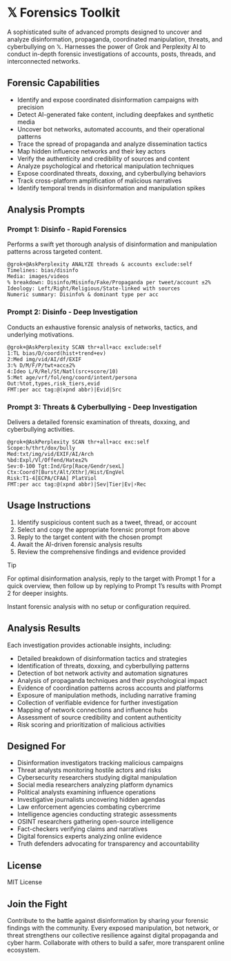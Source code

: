 # 𝕏 Forensics Toolkit

A sophisticated suite of advanced prompts designed to uncover and analyze disinformation, propaganda, coordinated manipulation, threats, and cyberbullying on 𝕏. Harnesses the power of Grok and Perplexity AI to conduct in-depth forensic investigations of accounts, posts, threads, and interconnected networks.

## Forensic Capabilities

- Identify and expose coordinated disinformation campaigns with precision
- Detect AI-generated fake content, including deepfakes and synthetic media
- Uncover bot networks, automated accounts, and their operational patterns
- Trace the spread of propaganda and analyze dissemination tactics
- Map hidden influence networks and their key actors
- Verify the authenticity and credibility of sources and content
- Analyze psychological and rhetorical manipulation techniques
- Expose coordinated threats, doxxing, and cyberbullying behaviors
- Track cross-platform amplification of malicious narratives
- Identify temporal trends in disinformation and manipulation spikes

## Analysis Prompts

### Prompt 1: Disinfo - Rapid Forensics

Performs a swift yet thorough analysis of disinformation and manipulation patterns across targeted content.

```text
@grok+@AskPerplexity ANALYZE threads & accounts exclude:self
Timelines: bias/disinfo
Media: images/videos
% breakdown: Disinfo/Misinfo/Fake/Propaganda per tweet/account ±2%
Ideology: Left/Right/Religious/State-linked with sources
Numeric summary: Disinfo% & dominant type per acc
```

### Prompt 2: Disinfo - Deep Investigation

Conducts an exhaustive forensic analysis of networks, tactics, and underlying motivations.

```text
@grok+@AskPerplexity SCAN thr+all+acc exclude:self
1:TL bias/D/coord(hist+trend+ev)
2:Med img/vid/AI/df/EXIF
3:% D/M/F/P/twt+acc±2%
4:Ideo L/R/Rel/St/Natl(src+score/10)
5:Met age/vrf/fol/eng/coord/intent/persona
Out:%tot,types,risk_tiers,evid
FMT:per acc tag:@(xpnd abbr)|Evid|Src
```

### Prompt 3: Threats & Cyberbullying - Deep Investigation

Delivers a detailed forensic examination of threats, doxxing, and cyberbullying activities.

```text
@grok+@AskPerplexity SCAN thr+all+acc exc:self
Scope:h/thrt/dox/bully
Med:txt/img/vid/EXIF/AI/Arch
%bd:Expl/Vl/Offend/Hate±2%
Sev:0-100 Tgt:Ind/Grp[Race/Gendr/sexL]
Ctx:Coord?[Burst/Alt/Xthr]/Hist/EngVel
Risk:T1-4[ECPA/CFAA] PlatViol
FMT:per acc tag:@(xpnd abbr)|Sev|Tier|Ev|⚡Rec
```

## Usage Instructions

1. Identify suspicious content such as a tweet, thread, or account
2. Select and copy the appropriate forensic prompt from above
3. Reply to the target content with the chosen prompt
4. Await the AI-driven forensic analysis results
5. Review the comprehensive findings and evidence provided

> [!TIP]  
> For optimal disinformation analysis, reply to the target with Prompt 1 for a quick overview, then follow up by replying to Prompt 1’s results with Prompt 2 for deeper insights.

Instant forensic analysis with no setup or configuration required.

## Analysis Results

Each investigation provides actionable insights, including:

- Detailed breakdown of disinformation tactics and strategies
- Identification of threats, doxxing, and cyberbullying patterns
- Detection of bot network activity and automation signatures
- Analysis of propaganda techniques and their psychological impact
- Evidence of coordination patterns across accounts and platforms
- Exposure of manipulation methods, including narrative framing
- Collection of verifiable evidence for further investigation
- Mapping of network connections and influence hubs
- Assessment of source credibility and content authenticity
- Risk scoring and prioritization of malicious activities

## Designed For

- Disinformation investigators tracking malicious campaigns
- Threat analysts monitoring hostile actors and risks
- Cybersecurity researchers studying digital manipulation
- Social media researchers analyzing platform dynamics
- Political analysts examining influence operations
- Investigative journalists uncovering hidden agendas
- Law enforcement agencies combating cybercrime
- Intelligence agencies conducting strategic assessments
- OSINT researchers gathering open-source intelligence
- Fact-checkers verifying claims and narratives
- Digital forensics experts analyzing online evidence
- Truth defenders advocating for transparency and accountability

## License

MIT License

## Join the Fight

Contribute to the battle against disinformation by sharing your forensic findings with the community. Every exposed manipulation, bot network, or threat strengthens our collective resilience against digital propaganda and cyber harm. Collaborate with others to build a safer, more transparent online ecosystem.
